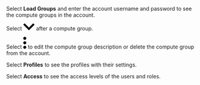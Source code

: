 
Select **Load Groups** and enter the account username and password to see the compute groups in the account.

Select ![""](Images/nib1653363623813.svg) after a compute group.

Select ![""](Images/zsz1597101912145.svg) to edit the compute group description or delete the compute group from the account.

Select **Profiles** to see the profiles with their settings.

Select **Access** to see the access levels of the users and roles.

